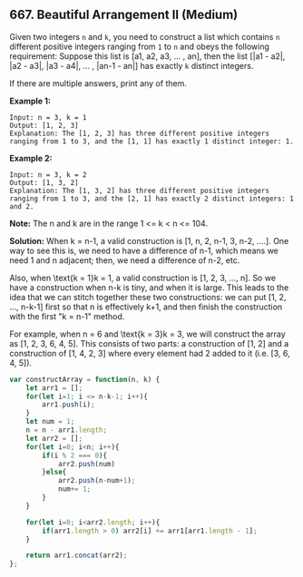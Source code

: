 ## 667. Beautiful Arrangement II (Medium)
Given two integers `n` and `k`, you need to construct a list which contains `n` different positive integers ranging from `1` to `n` and obeys the following requirement:
Suppose this list is [a1, a2, a3, ... , an], then the list [|a1 - a2|, |a2 - a3|, |a3 - a4|, ... , |an-1 - an|] has exactly `k` distinct integers.

If there are multiple answers, print any of them.

__Example 1:__
```
Input: n = 3, k = 1
Output: [1, 2, 3]
Explanation: The [1, 2, 3] has three different positive integers ranging from 1 to 3, and the [1, 1] has exactly 1 distinct integer: 1.
```
__Example 2:__
```
Input: n = 3, k = 2
Output: [1, 3, 2]
Explanation: The [1, 3, 2] has three different positive integers ranging from 1 to 3, and the [2, 1] has exactly 2 distinct integers: 1 and 2.
```
**Note:**
The n and k are in the range 1 <= k < n <= 104.

__Solution:__
When k = n-1, a valid construction is [1, n, 2, n-1, 3, n-2, ....]. One way to see this is, we need to have a difference of n-1, which means we need 1 and n adjacent; then, we need a difference of n-2, etc.

Also, when \text{k = 1}k = 1, a valid construction is [1, 2, 3, ..., n]. So we have a construction when n-k is tiny, and when it is large. This leads to the idea that we can stitch together these two constructions: we can put [1, 2, ..., n-k-1] first so that n is effectively k+1, and then finish the construction with the first "k = n-1" method.

For example, when n = 6 and \text{k = 3}k = 3, we will construct the array as [1, 2, 3, 6, 4, 5]. This consists of two parts: a construction of [1, 2] and a construction of [1, 4, 2, 3] where every element had 2 added to it (i.e. [3, 6, 4, 5]).

```js
var constructArray = function(n, k) {
    let arr1 = [];
    for(let i=1; i <= n-k-1; i++){
        arr1.push(i);
    }
    let num = 1;
    n = n - arr1.length;
    let arr2 = [];
    for(let i=0; i<n; i++){
        if(i % 2 === 0){
            arr2.push(num)
        }else{
            arr2.push(n-num+1);
            num+= 1;
        }
    }

    for(let i=0; i<arr2.length; i++){
        if(arr1.length > 0) arr2[i] += arr1[arr1.length - 1];
    }

    return arr1.concat(arr2);
};
```
